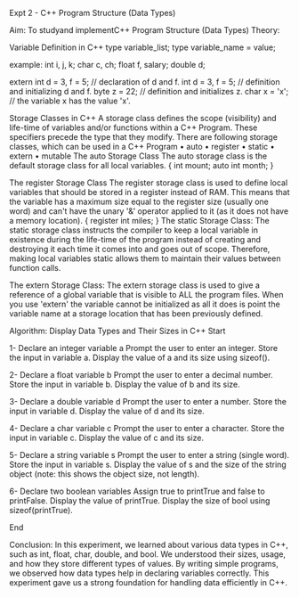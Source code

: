 Expt 2 - C++ Program Structure (Data Types)

Aim: To studyand implementC++ Program Structure (Data Types)
Theory:



Variable Definition in C++
type variable_list;
type variable_name = value;

example:
int    i, j, k;
char   c, ch;
float  f, salary;
double d;

extern int d = 3, f = 5;    // declaration of d and f. 
int d = 3, f = 5;           // definition and initializing d and f. 
byte z = 22;                // definition and initializes z. 
char x = 'x';               // the variable x has the value 'x'.

Storage Classes in C++
A storage class defines the scope (visibility) and life-time of variables and/or functions within a C++ Program. These specifiers precede the type that they modify. There are following storage classes, which can be used in a C++ Program
•	auto
•	register
•	static
•	extern
•	mutable
The auto Storage Class
The auto storage class is the default storage class for all local variables.
{
   int mount;
   auto int month;
}

The register Storage Class
The register storage class is used to define local variables that should be stored in a register instead of RAM. This means that the variable has a maximum size equal to the register size (usually one word) and can't have the unary '&' operator applied to it (as it does not have a memory location).
{
   register int  miles;
}
The static Storage Class:
The static storage class instructs the compiler to keep a local variable in existence during the life-time of the program instead of creating and destroying it each time it comes into and goes out of scope.
Therefore, making local variables static allows them to maintain their values between function calls.

The extern Storage Class:
The extern storage class is used to give a reference of a global variable that is visible to ALL the program files. 
When you use 'extern' the variable cannot be initialized as all it does is point the variable name at a storage location that has been previously defined.

Algorithm: Display Data Types and Their Sizes in C++
Start

1- Declare an integer variable a
  Prompt the user to enter an integer.
  Store the input in variable a.
  Display the value of a and its size using sizeof().

2- Declare a float variable b
  Prompt the user to enter a decimal number.
  Store the input in variable b.
  Display the value of b and its size.

3- Declare a double variable d
  Prompt the user to enter a number.
  Store the input in variable d.
  Display the value of d and its size.

4- Declare a char variable c
  Prompt the user to enter a character.
  Store the input in variable c.
  Display the value of c and its size.

5- Declare a string variable s
  Prompt the user to enter a string (single word).
  Store the input in variable s.
  Display the value of s and the size of the string object (note: this shows the object size, not length).

6- Declare two boolean variables
  Assign true to printTrue and false to printFalse.
  Display the value of printTrue.
  Display the size of bool using sizeof(printTrue).

End

Conclusion:
In this experiment, we learned about various data types in C++, such as int, float, char, double, and bool. We understood their sizes, usage, and how they store different types of values.
By writing simple programs, we observed how data types help in declaring variables correctly.
This experiment gave us a strong foundation for handling data efficiently in C++.
